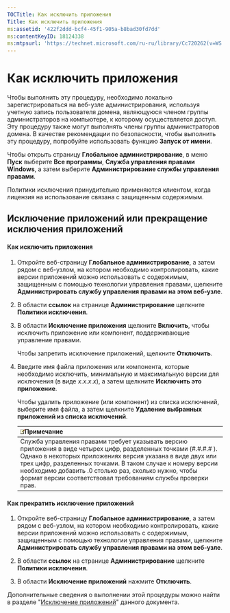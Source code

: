 ```yaml
---
TOCTitle: Как исключить приложения
Title: Как исключить приложения
ms:assetid: '422f2ddd-bcf4-45f1-905a-b8bad30fd7dd'
ms:contentKeyID: 18124338
ms:mtpsurl: 'https://technet.microsoft.com/ru-ru/library/Cc720262(v=WS.10)'
---
```


Как исключить приложения
========================

Чтобы выполнить эту процедуру, необходимо локально зарегистрироваться на веб-узле администрирования, используя учетную запись пользователя домена, являющуюся членом группы администраторов на компьютере, к которому осуществляется доступ. Эту процедуру также могут выполнять члены группы администраторов домена. В качестве рекомендации по безопасности, чтобы выполнить эту процедуру, попробуйте использовать функцию **Запуск от имени**.

Чтобы открыть страницу **Глобальное администрирование**, в меню **Пуск** выберите **Все программы**, **Служба управления правами Windows**, а затем выберите **Администрирование службы управления правами**.

Политики исключения принудительно применяются клиентом, когда лицензия на использование связана с защищенным содержимым.

Исключение приложений или прекращение исключения приложений
-----------------------------------------------------------

#### Как исключить приложения

1.  Откройте веб-страницу **Глобальное администрирование**, а затем рядом с веб-узлом, на котором необходимо контролировать, какие версии приложений можно использовать с содержимым, защищенным с помощью технологии управления правами, щелкните **Администрировать службу управления правами на этом веб-узле**.

2.  В области **ссылок** на странице **Администрирование** щелкните **Политики исключения**.

3.  В области **Исключение приложения** щелкните **Включить**, чтобы исключить приложение или компонент, поддерживающие управление правами.

    Чтобы запретить исключение приложений, щелкните **Отключить**.

4.  Введите имя файла приложения или компонента, которые необходимо исключить, минимальную и максимальную версии для исключения (в виде *x*.*x*.*x*.*x*), а затем щелкните **Исключить это приложение**.

    Чтобы удалить приложение (или компонент) из списка исключений, выберите имя файла, а затем щелкните **Удаление выбранных приложений из списка исключений**.

    | ![](images/Cc720262.note(WS.10).gif)Примечание                                                                                                                                                                                                                                                                                                 |
    |-----------------------------------------------------------------------------------------------------------------------------------------------------------------------------------------------------------------------------------------------------------------------------------------------------------------------------------------------------------------------------|
    | Служба управления правами требует указывать версию приложения в виде четырех цифр, разделенных точками (\#.\#.\#.\# ). Однако в некоторых приложениях версия указана в виде двух или трех цифр, разделенных точками. В таком случае к номеру версии необходимо добавить .0 столько раз, сколько нужно, чтобы формат версии соответствовал требованиям службы проверки прав. |

#### Как прекратить исключение приложений

1.  Откройте веб-страницу **Глобальное администрирование**, а затем рядом с веб-узлом, на котором необходимо контролировать, какие версии приложений можно использовать с содержимым, защищенным с помощью технологии управления правами, щелкните **Администрировать службу управления правами на этом веб-узле**.

2.  В области **ссылок** на странице **Администрирование** щелкните **Политики исключения**.

3.  В области **Исключение приложений** нажмите **Отключить**.

Дополнительные сведения о выполнении этой процедуры можно найти в разделе "[Исключение приложений](https://technet.microsoft.com/b68ae4b2-b9ba-44ae-90cb-c88df600ec86)" данного документа.
